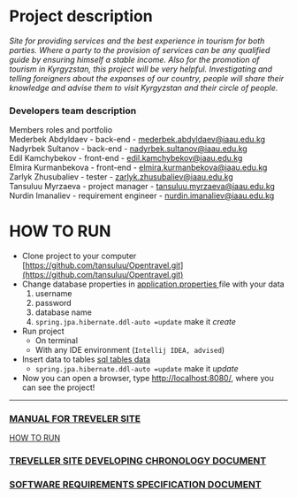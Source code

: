 # Project description

_Site for providing services and the best experience in tourism for both parties._
_Where a party to the provision of services can be any qualified guide by ensuring himself_
_a stable income. Also for the promotion of tourism in Kyrgyzstan, this project will be very helpful._
_Investigating and telling foreigners about the expanses of our country, people will share their_
_knowledge and advise them to visit Kyrgyzstan and their circle of people._

### Developers team description

Members roles and portfolio <br/>
Mederbek Abdyldaev - back-end - [mederbek.abdyldaev@iaau.edu.kg](mederbek.abdyldaev@iaau.edu.kg) <br/>
Nadyrbek Sultanov - back-end - [nadyrbek.sultanov@iaau.edu.kg](nadyrbek.sultanov@iaau.edu.kg) <br/>
Edil Kamchybekov - front-end - [edil.kamchybekov@iaau.edu.kg](edil.kamchybekov@iaau.edu.kg) <br/>
Elmira Kurmanbekova - front-end - [elmira.kurmanbekova@iaau.edu.kg](elmira.kurmanbekova@iaau.edu.kg) <br/>
Zarlyk Zhusubaliev - tester - [zarlyk.zhusubaliev@iaau.edu.kg](zarlyk.zhusubaliev@iaau.edu.kg) <br/>
Tansuluu Myrzaeva - project manager - [tansuluu.myrzaeva@iaau.edu.kg](tansuluu.myrzaeva@iaau.edu.kg) <br/>
Nurdin Imanaliev - requirement engineer - [nurdin.imanaliev@iaau.edu.kg](nurdin.imanaliev@iaau.edu.kg) <br/>




# HOW TO RUN

* Clone project to your computer [https://github.com/tansuluu/Opentravel.git](https://github.com/tansuluu/Opentravel.git)
* Change database properties in [application.properties ](https://github.com/tansuluu/Opentravel/blob/master/src/main/resources/application.properties) file with your data 
    1. username 
    2. password 
    3. database name 
    4. `spring.jpa.hibernate.ddl-auto =update` make it _create_
* Run project
    * On terminal
    * With any IDE environment (`Intellij IDEA, advised`)
* Insert data to tables [sql tables data](https://github.com/tansuluu/Opentravel/tree/master/src/main/resources/sql)
    * `spring.jpa.hibernate.ddl-auto =update` make it _update_
* Now you can open a browser, type [http://localhost:8080/](http://localhost:8080/), where you can see the project!

***

### [MANUAL FOR TREVELER SITE](https://github.com/tansuluu/Opentravel/wiki/MANUAL-FOR-TREVELLER-SITE)
   [HOW TO RUN](https://github.com/tansuluu/Opentravel/wiki/MANUAL-FOR-TREVELLER-SITE#how-to-run)
### [TREVELLER SITE DEVELOPING CHRONOLOGY DOCUMENT](https://github.com/tansuluu/Opentravel/wiki/TREVELLER-SITE-DEVELOPING-CHRONOLOGY)
### [SOFTWARE REQUIREMENTS SPECIFICATION DOCUMENT](https://github.com/tansuluu/Opentravel/wiki/SRS)
